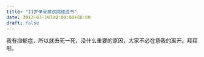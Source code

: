 ```yaml
---
title: "11岁单亲男孩跳楼遗书"
date: 2012-03-18T00:00:00+08:00
draft: false
---
```


我有抑郁症，所以就去死一死，没什么重要的原因，大家不必在意我的离开。拜拜啦。 ​​​
